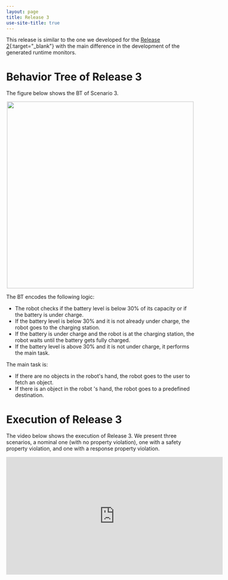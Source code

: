 ```yaml
---
layout: page
title: Release 3
use-site-title: true
---
```


This release is similar to the one we developed for the [Release 2](release2.md){:target="_blank"} with the main difference in the development of the generated runtime monitors.

# Behavior Tree of Release 3


The figure below shows the BT of Scenario 3.

<p align="center">
<img src="https://user-images.githubusercontent.com/8132627/99838997-4fc88080-2b6a-11eb-9d60-6cb3e4da68fa.png" width="500">
</p>



The BT encodes the following logic:

- The robot checks if the battery level is below 30% of its capacity or if the battery is under charge.
- If the battery level is below 30% and it is not already under charge, the robot goes to the charging station.
- If the battery is under charge and the robot is at the charging station, the robot waits until the battery gets fully charged.
- If the battery level is above 30% and it is not under charge, it performs the main task.

The main task is:
 - If there are no objects in the robot's hand, the robot goes to the user to fetch an object.
 - If there is an object in the robot 's hand, the robot goes to a predefined destination.

# Execution of Release 3

 The video below shows the execution of Release 3.  We present three scenarios, a nominal one (with no property violation), one with a safety property violation, and one with a response property violation.
<p align="center">
 <iframe width="580" height="315" src="https://youtu.be/VzwVpr9RR0E" frameborder="0" allowfullscreen></iframe>
</p>
